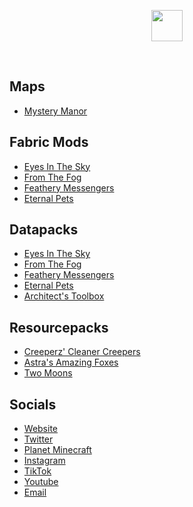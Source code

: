 <p align="center">
  <img src="[https://user-images.githubusercontent.com/26262092/202349803-a7780298-f529-49c6-9ed1-6c19f0f420dd.png]" height="50">
</p>
<br>


## Maps
- [Mystery Manor](https://lunareclipse.studio/mystery-manor)

## Fabric Mods
 - [Eyes In The Sky](https://lunareclipse.studio/eyes-in-the-sky)
 - [From The Fog](https://lunareclipse.studio/from-the-fog)
 - [Feathery Messengers](https://lunareclipse.studio/feathery-messengers)
 - [Eternal Pets](https://lunareclipse.studio/eternal-pets)

## Datapacks
 - [Eyes In The Sky](https://lunareclipse.studio/eyes-in-the-sky)
 - [From The Fog](https://lunareclipse.studio/from-the-fog)
 - [Feathery Messengers](https://lunareclipse.studio/feathery-messengers)
 - [Eternal Pets](https://lunareclipse.studio/eternal-pets)
 - [Architect's Toolbox](https://lunareclipse.studio/architects-toolbox)

## Resourcepacks
 - [Creeperz' Cleaner Creepers](https://www.lunareclipse.studio/creeperz-cleaner-creepers)
 - [Astra's Amazing Foxes](https://lunareclipse.studio/astras-amazing-foxes)
 - [Two Moons](https://lunareclipse.studio/two-moons)

## Socials
 - [Website](https://lunareclipse.studio/)
 - [Twitter](https://twitter.com/LunarEclipseMC)
 - [Planet Minecraft](https://lunareclipse.studio/pmc)
 - [Instagram](https://lunareclipse.studio/instagram)
 - [TikTok](https://www.tiktok.com/@lunarstudios.official)
 - [Youtube](https://lunareclipse.studio/youtube)
 - [Email](mailto:lunareclipsestudios2022@gmail.com)
